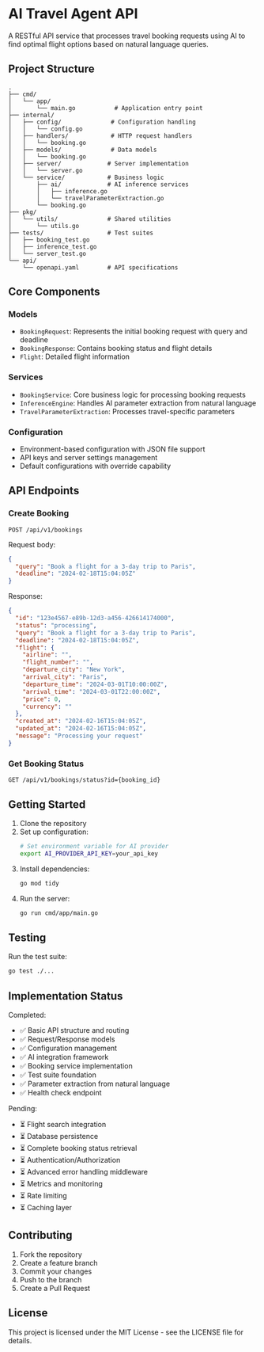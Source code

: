 # AI Travel Agent API

A RESTful API service that processes travel booking requests using AI to find optimal flight options based on natural language queries.

## Project Structure

```
.
├── cmd/
│   └── app/
│       └── main.go           # Application entry point
├── internal/
│   ├── config/              # Configuration handling
│   │   └── config.go
│   ├── handlers/            # HTTP request handlers
│   │   └── booking.go
│   ├── models/              # Data models
│   │   └── booking.go
│   ├── server/             # Server implementation
│   │   └── server.go
│   └── service/            # Business logic
│       ├── ai/             # AI inference services
│       │   ├── inference.go
│       │   └── travelParameterExtraction.go
│       └── booking.go
├── pkg/
│   └── utils/              # Shared utilities
│       └── utils.go
├── tests/                  # Test suites
│   ├── booking_test.go
│   ├── inference_test.go
│   └── server_test.go
└── api/
    └── openapi.yaml        # API specifications
```

## Core Components

### Models

- `BookingRequest`: Represents the initial booking request with query and deadline
- `BookingResponse`: Contains booking status and flight details
- `Flight`: Detailed flight information

### Services

- `BookingService`: Core business logic for processing booking requests
- `InferenceEngine`: Handles AI parameter extraction from natural language
- `TravelParameterExtraction`: Processes travel-specific parameters

### Configuration

- Environment-based configuration with JSON file support
- API keys and server settings management
- Default configurations with override capability

## API Endpoints

### Create Booking

```
POST /api/v1/bookings
```

Request body:

```json
{
  "query": "Book a flight for a 3-day trip to Paris",
  "deadline": "2024-02-18T15:04:05Z"
}
```

Response:

```json
{
  "id": "123e4567-e89b-12d3-a456-426614174000",
  "status": "processing",
  "query": "Book a flight for a 3-day trip to Paris",
  "deadline": "2024-02-18T15:04:05Z",
  "flight": {
    "airline": "",
    "flight_number": "",
    "departure_city": "New York",
    "arrival_city": "Paris",
    "departure_time": "2024-03-01T10:00:00Z",
    "arrival_time": "2024-03-01T22:00:00Z",
    "price": 0,
    "currency": ""
  },
  "created_at": "2024-02-16T15:04:05Z",
  "updated_at": "2024-02-16T15:04:05Z",
  "message": "Processing your request"
}
```

### Get Booking Status

```
GET /api/v1/bookings/status?id={booking_id}
```

## Getting Started

1. Clone the repository
2. Set up configuration:
   ```bash
   # Set environment variable for AI provider
   export AI_PROVIDER_API_KEY=your_api_key
   ```
3. Install dependencies:
   ```bash
   go mod tidy
   ```
4. Run the server:
   ```bash
   go run cmd/app/main.go
   ```

## Testing

Run the test suite:

```bash
go test ./...
```

## Implementation Status

Completed:

- ✅ Basic API structure and routing
- ✅ Request/Response models
- ✅ Configuration management
- ✅ AI integration framework
- ✅ Booking service implementation
- ✅ Test suite foundation
- ✅ Parameter extraction from natural language
- ✅ Health check endpoint

Pending:

- ⏳ Flight search integration
- ⏳ Database persistence
- ⏳ Complete booking status retrieval
- ⏳ Authentication/Authorization
- ⏳ Advanced error handling middleware
- ⏳ Metrics and monitoring
- ⏳ Rate limiting
- ⏳ Caching layer

## Contributing

1. Fork the repository
2. Create a feature branch
3. Commit your changes
4. Push to the branch
5. Create a Pull Request

## License

This project is licensed under the MIT License - see the LICENSE file for details.
